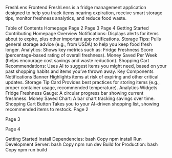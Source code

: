 FreshLens Frontend
FreshLens is a fridge management application designed to help you track items nearing expiration, receive smart storage tips, monitor freshness analytics, and reduce food waste.

Table of Contents
Homepage
Page 2
Page 3
Page 4
Getting Started
Contributing
Homepage
Overview
Notifications: Displays alerts for items about to expire, plus other important app notifications.
Storage Tips: Pulls general storage advice (e.g., from USDA) to help you keep food fresh longer.
Analytics: Shows key metrics such as:
Fridge Freshness Score (percentage-based rating of overall freshness).
Money Saved Per Week (helps encourage cost savings and waste reduction).
Shopping Cart Recommendations: Uses AI to suggest items you might need, based on your past shopping habits and items you’ve thrown away.
Key Components
Notifications Banner
Highlights items at risk of expiring and other critical updates.
Storage Tip Card
Provides best practices for storing items (e.g., proper container usage, recommended temperature).
Analytics Widgets
Fridge Freshness Gauge: A circular progress bar showing current freshness.
Money Saved Chart: A bar chart tracking savings over time.
Shopping Cart Button
Takes you to your AI-driven shopping list, showing recommended items to restock.
Page 2

Page 3


Page 4


Getting Started
Install Dependencies:
bash
Copy
npm install
Run Development Server:
bash
Copy
npm run dev
Build for Production:
bash
Copy
npm run build
